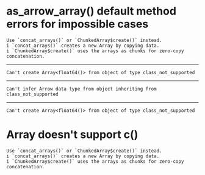 # as_arrow_array() default method errors for impossible cases

    Use `concat_arrays()` or `ChunkedArray$create()` instead.
    i `concat_arrays()` creates a new Array by copying data.
    i `ChunkedArray$create()` uses the arrays as chunks for zero-copy concatenation.

---

    Can't create Array<float64()> from object of type class_not_supported

---

    Can't infer Arrow data type from object inheriting from class_not_supported

---

    Can't create Array<float64()> from object of type class_not_supported

# Array doesn't support c()

    Use `concat_arrays()` or `ChunkedArray$create()` instead.
    i `concat_arrays()` creates a new Array by copying data.
    i `ChunkedArray$create()` uses the arrays as chunks for zero-copy concatenation.

